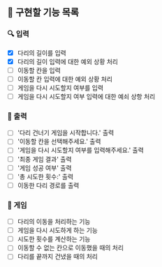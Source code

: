 ## 🎯 구현할 기능 목록
### 🔍 입력
- [x] 다리의 길이를 입력
- [x] 다리의 길이 입력에 대한 예외 상황 처리
- [ ] 이동할 칸을 입력
- [ ] 이동할 칸 입력에 대한 예외 상황 처리
- [ ] 게임을 다시 시도할지 여부를 입력
- [ ] 게임을 다시 시도할지 여부 입력에 대한 예쇠 상항 처리
### 📮 출력
- [ ] '다리 건너기 게임을 시작합니다.' 출력
- [ ] '이동할 칸을 선택해주세요.' 출력
- [ ] '게임을 다시 시도할지 여부를 입력해주세요.' 출력
- [ ] '최종 게임 결과' 출력
- [ ] '게임 성공 여부' 출력
- [ ] '총 시도한 횟수:' 출력
- [ ] 이동한 다리 경로를 출력
### 🚀 게임
- [ ] 다리의 이동을 처리하는 기능
- [ ] 게임을 다시 시도하게 하는 기능
- [ ] 시도한 횟수를 계산하는 기능
- [ ] 이동할 수 없는 칸으로 이동했을 때의 처리
- [ ] 다리를 끝까지 건냈을 때의 처리